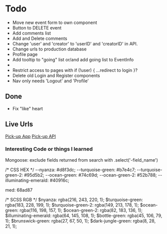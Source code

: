 # Todo
- Move new event form to own component
- Button to DELETE event
- Add comments list
- Add and Delete comments
- Change 'user' and 'creator' to 'userID' and 'creatorID' in API.
- Change urls to production database
- Profile page
- Add tooltip to "going" list or/and add going list to EventInfo
- 
- Restrict access to pages with if (!user) { ...redirect to login }?
- Delete old Login and Register components
- Nav only needs 'Logout' and 'Profile'

## Done
- Fix "like" heart


## Live Urls
[Pick-up App](http://www.keithrodriguez.me/pickup-client/)
[Pick-up API](https://pick-up-api.herokuapp.com)

### Interesting Code or things I learned
Mongoose: exclude fields returned from search with .select('-field_name')



/* CSS HEX */
--nyanza: #d8f3dc;
--turquoise-green: #b7e4c7;
--turquoise-green-2: #95d5b2;
--ocean-green: #74c69d;
--ocean-green-2: #52b788;
--illuminating-emerald: #40916c;
<!-- --bottle-green: #2d6a4f; -->
<!-- --brunswick-green: #1b4332; -->
<!-- --dark-jungle-green: #081c15; -->

med: 68ad87

/* SCSS RGB */
$nyanza: rgba(216, 243, 220, 1);
$turquoise-green: rgba(183, 228, 199, 1);
$turquoise-green-2: rgba(149, 213, 178, 1);
$ocean-green: rgba(116, 198, 157, 1);
$ocean-green-2: rgba(82, 183, 136, 1);
$illuminating-emerald: rgba(64, 145, 108, 1);
$bottle-green: rgba(45, 106, 79, 1);
$brunswick-green: rgba(27, 67, 50, 1);
$dark-jungle-green: rgba(8, 28, 21, 1);